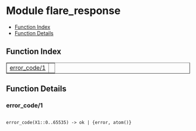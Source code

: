 

# Module flare_response #
* [Function Index](#index)
* [Function Details](#functions)

<a name="index"></a>

## Function Index ##


<table width="100%" border="1" cellspacing="0" cellpadding="2" summary="function index"><tr><td valign="top"><a href="#error_code-1">error_code/1</a></td><td></td></tr></table>


<a name="functions"></a>

## Function Details ##

<a name="error_code-1"></a>

### error_code/1 ###

<pre><code>
error_code(X1::0..65535) -&gt; ok | {error, atom()}
</code></pre>
<br />


